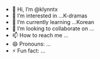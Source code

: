- 👋 Hi, I’m @klynntx
- 👀 I’m interested in ...K-dramas
- 🌱 I’m currently learning ...Korean
- 💞️ I’m looking to collaborate on ...
- 📫 How to reach me ...
- 😄 Pronouns: ...
- ⚡ Fun fact: ...

<!---
klynntx/klynntx is a ✨ special ✨ repository because its `README.md` (this file) appears on your GitHub profile.
You can click the Preview link to take a look at your changes.
--->
